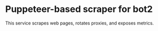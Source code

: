 # Puppeteer-based scraper for bot2

This service scrapes web pages, rotates proxies, and exposes metrics.
